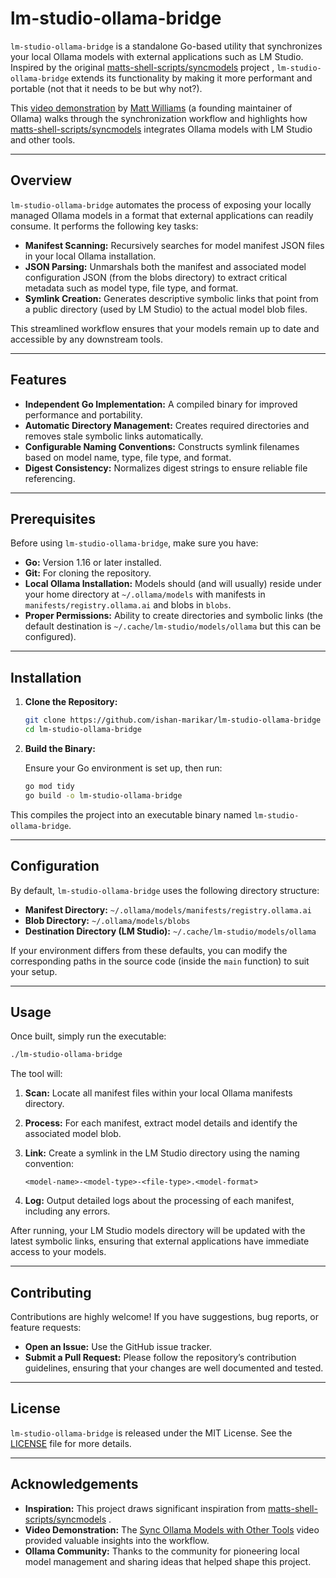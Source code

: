 # lm-studio-ollama-bridge

`lm-studio-ollama-bridge` is a standalone Go-based utility that synchronizes your local Ollama models with external applications such as LM Studio. Inspired by the original [matts-shell-scripts/syncmodels](https://github.com/technovangelist/matts-shell-scripts/blob/main/syncmodels) project , `lm-studio-ollama-bridge` extends its functionality by making it more performant and portable (not that it needs to be but why not?).

This [video demonstration](https://www.youtube.com/watch?v=UfhXbwA5thQ) by [Matt Williams](https://www.youtube.com/@technovangelist) (a founding maintainer of Ollama) walks through the synchronization workflow and highlights how [matts-shell-scripts/syncmodels](https://github.com/technovangelist/matts-shell-scripts/blob/main/syncmodels) integrates Ollama models with LM Studio and other tools.

---

## Overview

`lm-studio-ollama-bridge` automates the process of exposing your locally managed Ollama models in a format that external applications can readily consume. It performs the following key tasks:

- **Manifest Scanning:** Recursively searches for model manifest JSON files in your local Ollama installation.
- **JSON Parsing:** Unmarshals both the manifest and associated model configuration JSON (from the blobs directory) to extract critical metadata such as model type, file type, and format.
- **Symlink Creation:** Generates descriptive symbolic links that point from a public directory (used by LM Studio) to the actual model blob files.

This streamlined workflow ensures that your models remain up to date and accessible by any downstream tools.

---

## Features

- **Independent Go Implementation:** A compiled binary for improved performance and portability.
- **Automatic Directory Management:** Creates required directories and removes stale symbolic links automatically.
- **Configurable Naming Conventions:** Constructs symlink filenames based on model name, type, file type, and format.
- **Digest Consistency:** Normalizes digest strings to ensure reliable file referencing.

---

## Prerequisites

Before using `lm-studio-ollama-bridge`, make sure you have:

- **Go:** Version 1.16 or later installed.
- **Git:** For cloning the repository.
- **Local Ollama Installation:** Models should (and will usually) reside under your home directory at `~/.ollama/models` with manifests in `manifests/registry.ollama.ai` and blobs in `blobs`.
- **Proper Permissions:** Ability to create directories and symbolic links (the default destination is `~/.cache/lm-studio/models/ollama` but this can be configured).

---

## Installation

1. **Clone the Repository:**

   ```bash
   git clone https://github.com/ishan-marikar/lm-studio-ollama-bridge  .git
   cd lm-studio-ollama-bridge
   ```

2. **Build the Binary:**

   Ensure your Go environment is set up, then run:

   ```bash
   go mod tidy
   go build -o lm-studio-ollama-bridge
   ```

This compiles the project into an executable binary named `lm-studio-ollama-bridge`.

---

## Configuration

By default, `lm-studio-ollama-bridge` uses the following directory structure:

- **Manifest Directory:** `~/.ollama/models/manifests/registry.ollama.ai`
- **Blob Directory:** `~/.ollama/models/blobs`
- **Destination Directory (LM Studio):** `~/.cache/lm-studio/models/ollama`

If your environment differs from these defaults, you can modify the corresponding paths in the source code (inside the `main` function) to suit your setup.

---

## Usage

Once built, simply run the executable:

```bash
./lm-studio-ollama-bridge
```

The tool will:

1. **Scan:** Locate all manifest files within your local Ollama manifests directory.
2. **Process:** For each manifest, extract model details and identify the associated model blob.
3. **Link:** Create a symlink in the LM Studio directory using the naming convention:

   ```
   <model-name>-<model-type>-<file-type>.<model-format>
   ```

4. **Log:** Output detailed logs about the processing of each manifest, including any errors.

After running, your LM Studio models directory will be updated with the latest symbolic links, ensuring that external applications have immediate access to your models.

---

## Contributing

Contributions are highly welcome! If you have suggestions, bug reports, or feature requests:

- **Open an Issue:** Use the GitHub issue tracker.
- **Submit a Pull Request:** Please follow the repository’s contribution guidelines, ensuring that your changes are well documented and tested.

---

## License

`lm-studio-ollama-bridge` is released under the MIT License. See the [LICENSE](./LICENSE) file for more details.

---

## Acknowledgements

- **Inspiration:** This project draws significant inspiration from [matts-shell-scripts/syncmodels](https://github.com/technovangelist/matts-shell-scripts/blob/main/syncmodels) .
- **Video Demonstration:** The [Sync Ollama Models with Other Tools](https://www.youtube.com/watch?v=UfhXbwA5thQ) video provided valuable insights into the workflow.
- **Ollama Community:** Thanks to the community for pioneering local model management and sharing ideas that helped shape this project.
